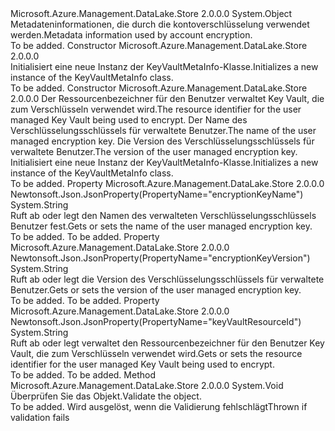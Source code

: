 <Type Name="KeyVaultMetaInfo" FullName="Microsoft.Azure.Management.DataLake.Store.Models.KeyVaultMetaInfo">
  <TypeSignature Language="C#" Value="public class KeyVaultMetaInfo" />
  <TypeSignature Language="ILAsm" Value=".class public auto ansi beforefieldinit KeyVaultMetaInfo extends System.Object" />
  <TypeSignature Language="DocId" Value="T:Microsoft.Azure.Management.DataLake.Store.Models.KeyVaultMetaInfo" />
  <TypeSignature Language="VB.NET" Value="Public Class KeyVaultMetaInfo" />
  <TypeSignature Language="F#" Value="type KeyVaultMetaInfo = class" />
  <AssemblyInfo>
    <AssemblyName>Microsoft.Azure.Management.DataLake.Store</AssemblyName>
    <AssemblyVersion>2.0.0.0</AssemblyVersion>
  </AssemblyInfo>
  <Base>
    <BaseTypeName>System.Object</BaseTypeName>
  </Base>
  <Interfaces />
  <Docs>
    <summary>
            <span data-ttu-id="d522b-101">Metadateninformationen, die durch die kontoverschlüsselung verwendet werden.</span><span class="sxs-lookup"><span data-stu-id="d522b-101">Metadata information used by account encryption.</span></span>
            </summary>
    <remarks>To be added.</remarks>
  </Docs>
  <Members>
    <Member MemberName=".ctor">
      <MemberSignature Language="C#" Value="public KeyVaultMetaInfo ();" />
      <MemberSignature Language="ILAsm" Value=".method public hidebysig specialname rtspecialname instance void .ctor() cil managed" />
      <MemberSignature Language="DocId" Value="M:Microsoft.Azure.Management.DataLake.Store.Models.KeyVaultMetaInfo.#ctor" />
      <MemberSignature Language="VB.NET" Value="Public Sub New ()" />
      <MemberType>Constructor</MemberType>
      <AssemblyInfo>
        <AssemblyName>Microsoft.Azure.Management.DataLake.Store</AssemblyName>
        <AssemblyVersion>2.0.0.0</AssemblyVersion>
      </AssemblyInfo>
      <Parameters />
      <Docs>
        <summary>
            <span data-ttu-id="d522b-102">Initialisiert eine neue Instanz der KeyVaultMetaInfo-Klasse.</span><span class="sxs-lookup"><span data-stu-id="d522b-102">Initializes a new instance of the KeyVaultMetaInfo class.</span></span>
            </summary>
        <remarks>To be added.</remarks>
      </Docs>
    </Member>
    <Member MemberName=".ctor">
      <MemberSignature Language="C#" Value="public KeyVaultMetaInfo (string keyVaultResourceId, string encryptionKeyName, string encryptionKeyVersion);" />
      <MemberSignature Language="ILAsm" Value=".method public hidebysig specialname rtspecialname instance void .ctor(string keyVaultResourceId, string encryptionKeyName, string encryptionKeyVersion) cil managed" />
      <MemberSignature Language="DocId" Value="M:Microsoft.Azure.Management.DataLake.Store.Models.KeyVaultMetaInfo.#ctor(System.String,System.String,System.String)" />
      <MemberSignature Language="VB.NET" Value="Public Sub New (keyVaultResourceId As String, encryptionKeyName As String, encryptionKeyVersion As String)" />
      <MemberSignature Language="F#" Value="new Microsoft.Azure.Management.DataLake.Store.Models.KeyVaultMetaInfo : string * string * string -&gt; Microsoft.Azure.Management.DataLake.Store.Models.KeyVaultMetaInfo" Usage="new Microsoft.Azure.Management.DataLake.Store.Models.KeyVaultMetaInfo (keyVaultResourceId, encryptionKeyName, encryptionKeyVersion)" />
      <MemberType>Constructor</MemberType>
      <AssemblyInfo>
        <AssemblyName>Microsoft.Azure.Management.DataLake.Store</AssemblyName>
        <AssemblyVersion>2.0.0.0</AssemblyVersion>
      </AssemblyInfo>
      <Parameters>
        <Parameter Name="keyVaultResourceId" Type="System.String" />
        <Parameter Name="encryptionKeyName" Type="System.String" />
        <Parameter Name="encryptionKeyVersion" Type="System.String" />
      </Parameters>
      <Docs>
        <param name="keyVaultResourceId"><span data-ttu-id="d522b-103">Der Ressourcenbezeichner für den Benutzer verwaltet Key Vault, die zum Verschlüsseln verwendet wird.</span><span class="sxs-lookup"><span data-stu-id="d522b-103">The resource identifier for the user managed Key Vault being used to encrypt.</span></span></param>
        <param name="encryptionKeyName"><span data-ttu-id="d522b-104">Der Name des Verschlüsselungsschlüssels für verwaltete Benutzer.</span><span class="sxs-lookup"><span data-stu-id="d522b-104">The name of the user managed encryption key.</span></span></param>
        <param name="encryptionKeyVersion"><span data-ttu-id="d522b-105">Die Version des Verschlüsselungsschlüssels für verwaltete Benutzer.</span><span class="sxs-lookup"><span data-stu-id="d522b-105">The version of the user managed encryption key.</span></span></param>
        <summary>
            <span data-ttu-id="d522b-106">Initialisiert eine neue Instanz der KeyVaultMetaInfo-Klasse.</span><span class="sxs-lookup"><span data-stu-id="d522b-106">Initializes a new instance of the KeyVaultMetaInfo class.</span></span>
            </summary>
        <remarks>To be added.</remarks>
      </Docs>
    </Member>
    <Member MemberName="EncryptionKeyName">
      <MemberSignature Language="C#" Value="public string EncryptionKeyName { get; set; }" />
      <MemberSignature Language="ILAsm" Value=".property instance string EncryptionKeyName" />
      <MemberSignature Language="DocId" Value="P:Microsoft.Azure.Management.DataLake.Store.Models.KeyVaultMetaInfo.EncryptionKeyName" />
      <MemberSignature Language="VB.NET" Value="Public Property EncryptionKeyName As String" />
      <MemberSignature Language="F#" Value="member this.EncryptionKeyName : string with get, set" Usage="Microsoft.Azure.Management.DataLake.Store.Models.KeyVaultMetaInfo.EncryptionKeyName" />
      <MemberType>Property</MemberType>
      <AssemblyInfo>
        <AssemblyName>Microsoft.Azure.Management.DataLake.Store</AssemblyName>
        <AssemblyVersion>2.0.0.0</AssemblyVersion>
      </AssemblyInfo>
      <Attributes>
        <Attribute>
          <AttributeName>Newtonsoft.Json.JsonProperty(PropertyName="encryptionKeyName")</AttributeName>
        </Attribute>
      </Attributes>
      <ReturnValue>
        <ReturnType>System.String</ReturnType>
      </ReturnValue>
      <Docs>
        <summary>
            <span data-ttu-id="d522b-107">Ruft ab oder legt den Namen des verwalteten Verschlüsselungsschlüssels Benutzer fest.</span><span class="sxs-lookup"><span data-stu-id="d522b-107">Gets or sets the name of the user managed encryption key.</span></span>
            </summary>
        <value>To be added.</value>
        <remarks>To be added.</remarks>
      </Docs>
    </Member>
    <Member MemberName="EncryptionKeyVersion">
      <MemberSignature Language="C#" Value="public string EncryptionKeyVersion { get; set; }" />
      <MemberSignature Language="ILAsm" Value=".property instance string EncryptionKeyVersion" />
      <MemberSignature Language="DocId" Value="P:Microsoft.Azure.Management.DataLake.Store.Models.KeyVaultMetaInfo.EncryptionKeyVersion" />
      <MemberSignature Language="VB.NET" Value="Public Property EncryptionKeyVersion As String" />
      <MemberSignature Language="F#" Value="member this.EncryptionKeyVersion : string with get, set" Usage="Microsoft.Azure.Management.DataLake.Store.Models.KeyVaultMetaInfo.EncryptionKeyVersion" />
      <MemberType>Property</MemberType>
      <AssemblyInfo>
        <AssemblyName>Microsoft.Azure.Management.DataLake.Store</AssemblyName>
        <AssemblyVersion>2.0.0.0</AssemblyVersion>
      </AssemblyInfo>
      <Attributes>
        <Attribute>
          <AttributeName>Newtonsoft.Json.JsonProperty(PropertyName="encryptionKeyVersion")</AttributeName>
        </Attribute>
      </Attributes>
      <ReturnValue>
        <ReturnType>System.String</ReturnType>
      </ReturnValue>
      <Docs>
        <summary>
            <span data-ttu-id="d522b-108">Ruft ab oder legt die Version des Verschlüsselungsschlüssels für verwaltete Benutzer.</span><span class="sxs-lookup"><span data-stu-id="d522b-108">Gets or sets the version of the user managed encryption key.</span></span>
            </summary>
        <value>To be added.</value>
        <remarks>To be added.</remarks>
      </Docs>
    </Member>
    <Member MemberName="KeyVaultResourceId">
      <MemberSignature Language="C#" Value="public string KeyVaultResourceId { get; set; }" />
      <MemberSignature Language="ILAsm" Value=".property instance string KeyVaultResourceId" />
      <MemberSignature Language="DocId" Value="P:Microsoft.Azure.Management.DataLake.Store.Models.KeyVaultMetaInfo.KeyVaultResourceId" />
      <MemberSignature Language="VB.NET" Value="Public Property KeyVaultResourceId As String" />
      <MemberSignature Language="F#" Value="member this.KeyVaultResourceId : string with get, set" Usage="Microsoft.Azure.Management.DataLake.Store.Models.KeyVaultMetaInfo.KeyVaultResourceId" />
      <MemberType>Property</MemberType>
      <AssemblyInfo>
        <AssemblyName>Microsoft.Azure.Management.DataLake.Store</AssemblyName>
        <AssemblyVersion>2.0.0.0</AssemblyVersion>
      </AssemblyInfo>
      <Attributes>
        <Attribute>
          <AttributeName>Newtonsoft.Json.JsonProperty(PropertyName="keyVaultResourceId")</AttributeName>
        </Attribute>
      </Attributes>
      <ReturnValue>
        <ReturnType>System.String</ReturnType>
      </ReturnValue>
      <Docs>
        <summary>
            <span data-ttu-id="d522b-109">Ruft ab oder legt verwaltet den Ressourcenbezeichner für den Benutzer Key Vault, die zum Verschlüsseln verwendet wird.</span><span class="sxs-lookup"><span data-stu-id="d522b-109">Gets or sets the resource identifier for the user managed Key Vault being used to encrypt.</span></span>
            </summary>
        <value>To be added.</value>
        <remarks>To be added.</remarks>
      </Docs>
    </Member>
    <Member MemberName="Validate">
      <MemberSignature Language="C#" Value="public virtual void Validate ();" />
      <MemberSignature Language="ILAsm" Value=".method public hidebysig newslot virtual instance void Validate() cil managed" />
      <MemberSignature Language="DocId" Value="M:Microsoft.Azure.Management.DataLake.Store.Models.KeyVaultMetaInfo.Validate" />
      <MemberSignature Language="VB.NET" Value="Public Overridable Sub Validate ()" />
      <MemberSignature Language="F#" Value="abstract member Validate : unit -&gt; unit&#xA;override this.Validate : unit -&gt; unit" Usage="keyVaultMetaInfo.Validate " />
      <MemberType>Method</MemberType>
      <AssemblyInfo>
        <AssemblyName>Microsoft.Azure.Management.DataLake.Store</AssemblyName>
        <AssemblyVersion>2.0.0.0</AssemblyVersion>
      </AssemblyInfo>
      <ReturnValue>
        <ReturnType>System.Void</ReturnType>
      </ReturnValue>
      <Parameters />
      <Docs>
        <summary>
            <span data-ttu-id="d522b-110">Überprüfen Sie das Objekt.</span><span class="sxs-lookup"><span data-stu-id="d522b-110">Validate the object.</span></span>
            </summary>
        <remarks>To be added.</remarks>
        <exception cref="T:Microsoft.Rest.ValidationException">
            <span data-ttu-id="d522b-111">Wird ausgelöst, wenn die Validierung fehlschlägt</span><span class="sxs-lookup"><span data-stu-id="d522b-111">Thrown if validation fails</span></span>
            </exception>
      </Docs>
    </Member>
  </Members>
</Type>